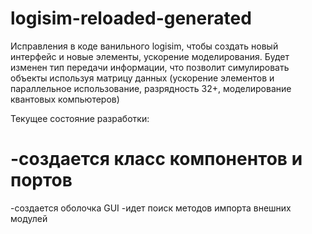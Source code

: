 # logisim-reloaded-generated
Исправления в коде ванильного logisim, чтобы создать новый интерфейс и новые элементы, ускорение моделирования.
Будет изменен тип передачи информации, что позволит симулировать объекты используя матрицу данных (ускорение элементов и параллельное использование, разрядность 32+, моделирование квантовых компьютеров)

Текущее состояние разработки: 
  <h1>-создается класс компонентов и портов</h1> 
  -создается оболочка GUI
  -идет поиск методов импорта внешних модулей
